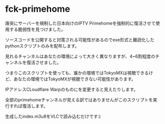 # fck-primehome
唐突にサーバーを規制した日本向けのIPTV Primehomeを強制的に復活させて使用する脆弱性を見つけました。

ソースコードを公開すると対策される可能性があるのでexe形式と難読化したpythonスクリプトのみを配布します。

見れるチャンネルはあなたの環境によって大きく異なりますが、4~6割程度のチャンネルを復活させました。

つまりこのスクリプトを使っても、誰かの環境ではTokyoMXは視聴できるけど、あなたの環境ではTokyoMXが視聴できない可能性があります。

IPアドレスCLoudflare Warpのものにを変更すると見えたりします。

全部のprimehomeチャンネルが見える訳ではありませんがこのスクリプトを実行すれば復活します。

生成したindex.m3u8をVLCで読み込むだけです:)

